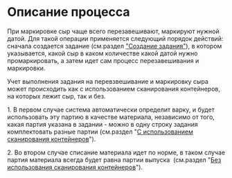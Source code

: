 # Описание процесса


При маркировке сыр чаще всего перезавешивают, маркируют нужной датой.
Для такой операции применяется следующий порядок действий: сначала
создается задание (см.раздел ["Создание задания"](TaskingMark/TaskingMark.md)), в котором указывается, какой сыр в каком количестве какой датой нужно промаркировать, а затем идет сам процесс
перезавешивания и маркировки.

Учет выполнения задания на перевзвешивание и маркировку сыра может
происходить как с использованием сканирования контейнеров, на которых
лежит сыр, так и без.

​1. В первом случае система автоматически определит варку, и будет
использовать эту партию в качестве материала, независимо от того, какая
партия указана в задании - можно в одну строку задания комплектовать
разные партии (см.раздел "[С использованием сканирования контейнеров](WithScanContainer/WithScanContainer.md)").

​2. Во втором случае списание материала идет по норме, в таком случае
партия материала всегда будет равна партии выпуска  (см.раздел "[Без использования сканирования контейнеров](NoScanContainer/NoScanContainer.md)").
